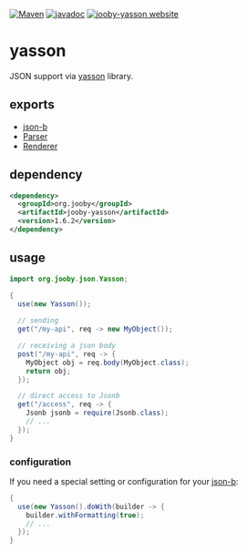 [![Maven](https://img.shields.io/maven-metadata/v/http/central.maven.org/maven2/org/jooby/jooby-yasson/maven-metadata.xml.svg)](http://mvnrepository.com/artifact/org.jooby/jooby-yasson/1.6.2)
[![javadoc](https://javadoc.io/badge/org.jooby/jooby-yasson.svg)](https://javadoc.io/doc/org.jooby/jooby-yasson/1.6.2)
[![jooby-yasson website](https://img.shields.io/badge/jooby-yasson-brightgreen.svg)](http://jooby.org/doc/yasson)
# yasson

JSON support via [yasson](https://github.com/eclipse-ee4j/yasson) library.

## exports

* [json-b](http://json-b.net/users-guide.html)
* [Parser](/apidocs/org/jooby/Parser.html)
* [Renderer](/apidocs/org/jooby/Renderer.html)

## dependency

```xml
<dependency>
  <groupId>org.jooby</groupId>
  <artifactId>jooby-yasson</artifactId>
  <version>1.6.2</version>
</dependency>
```

## usage

```java
import org.jooby.json.Yasson;

{
  use(new Yasson());
 
  // sending
  get("/my-api", req -> new MyObject()); 

  // receiving a json body
  post("/my-api", req -> {
    MyObject obj = req.body(MyObject.class);
    return obj;
  });

  // direct access to Jsonb
  get("/access", req -> {
    Jsonb jsonb = require(Jsonb.class);
    // ...
  });
}
```

### configuration

If you need a special setting or configuration for your [json-b](http://json-b.net/users-guide.html):

```java
{
  use(new Yasson().doWith(builder -> {
    builder.withFormatting(true);
    // ...
  });
}
```
